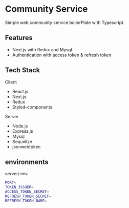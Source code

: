# Community Service

Simple web community service boilerPlate with Typescript.

## Features

- Next.js with Redux and Mysql
- Authentication with access token & refresh token

## Tech Stack

Client

- React.js
- Next.js
- Redux
- Styled-components

Server

- Node.js
- Express.js
- Mysql
- Sequelize
- jsonwebtoken

## environments

server/.env

```sh
PORT=
TOKEN_ISSUER=
ACCESS_TOKEN_SECRET=
REFRESH_TOKEN_SECRET=
REFRESH_TOKEN_NAME=
```
